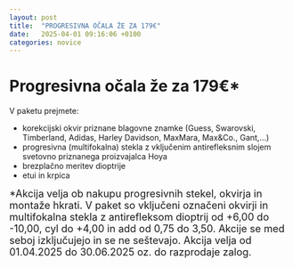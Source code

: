 ```yaml
---
layout: post
title:  "PROGRESIVNA OČALA ŽE ZA 179€"
date:   2025-04-01 09:16:06 +0100
categories: novice
---
```


<h1>Progresivna očala že za 179€*</h1>

V paketu prejmete:
- korekcijski okvir priznane blagovne znamke (Guess, Swarovski, Timberland, Adidas, Harley Davidson, MaxMara, Max&Co., Gant,...)
- progresivna (multifokalna) stekla z vključenim antirefleksnim slojem svetovno priznanega proizvajalca Hoya
- brezplačno meritev dioptrije
- etui in krpica

<font size="4">*Akcija velja ob nakupu progresivnih stekel, okvirja in montaže hkrati. V paket so vključeni označeni okvirji in multifokalna stekla z antirefleksom dioptrij od +6,00 do -10,00, cyl do +4,00 in add od 0,75 do 3,50. Akcije se med seboj izključujejo in se ne seštevajo. Akcija velja od 01.04.2025 do 30.06.2025 oz. do razprodaje zalog.</font>
